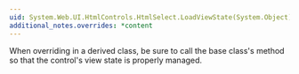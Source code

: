 ```yaml
---
uid: System.Web.UI.HtmlControls.HtmlSelect.LoadViewState(System.Object)
additional_notes.overrides: *content
---
```


<p>When overriding <xref href="System.Web.UI.HtmlControls.HtmlSelect.LoadViewState(System.Object)"></xref> in a derived class, be sure to call the base class's <xref href="System.Web.UI.HtmlControls.HtmlSelect.LoadViewState(System.Object)"></xref> method so that the <xref href="System.Web.UI.HtmlControls.HtmlSelect"></xref> control's view state is properly managed.</p>


